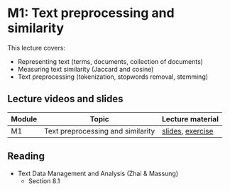 # M1: Text preprocessing and similarity

This lecture covers:
  * Representing text (terms, documents, collection of documents)
  * Measuring text similarity (Jaccard and cosine)
  * Text preprocessing (tokenization, stopwords removal, stemming)

## Lecture videos and slides

| **Module** | **Topic** | **Lecture material** |
| -- | -- | -- | 
| M1 | Text preprocessing and similarity | [slides](M1-text_preprocessing_and_similarity.pdf),  [exercise](../../exercises/E1) |

## Reading

  * Text Data Management and Analysis (Zhai & Massung)
    - Section 8.1
